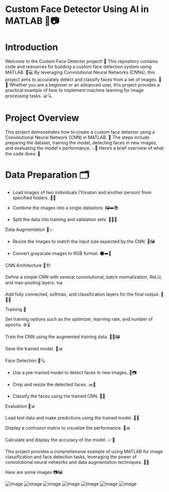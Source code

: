 # Custom Face Detector Using AI in MATLAB 🤖📷

# Introduction

Welcome to the Custom Face Detector project! 🎉 This repository contains code and resources for building a custom face detection system using MATLAB. 🧠💻 By leveraging Convolutional Neural Networks (CNNs), this project aims to accurately detect and classify faces from a set of images. 👥📸 Whether you are a beginner or an advanced user, this project provides a practical example of how to implement machine learning for image processing tasks. 📊🔍

# Project Overview

This project demonstrates how to create a custom face detector using a Convolutional Neural Network (CNN) in MATLAB. 🚀 The steps include preparing the dataset, training the model, detecting faces in new images, and evaluating the model's performance. 💡🔬 Here’s a brief overview of what the code does: 📝


# Data Preparation 🗂️

+ Load images of two individuals (Yonatan and another person) from specified folders. 🧑📁

+ Combine the images into a single datastore. 🖼️➡️📚

+ Split the data into training and validation sets. 🏋️‍♂️📝


Data Augmentation 🔄📈

+ Resize the images to match the input size expected by the CNN. 📏🖼️

+ Convert grayscale images to RGB format. 🌑➡️🌈


CNN Architecture 🧠🏗️

Define a simple CNN with several convolutional, batch normalization, ReLU, and max-pooling layers. 🌀📊

Add fully connected, softmax, and classification layers for the final output. 🔗🧮✅


Training 🎯

Set training options such as the  optimizer, learning rate, and number of epochs. ⚙️⏳

Train the CNN using the augmented training data. 🏋️‍♀️🖼️

Save the trained model. 💾📊


Face Detection 👥🔍

+ Use a pre-trained model to detect faces in new images. 🤖📷

+ Crop and resize the detected faces. ✂️📏

+ Classify the faces using the trained CNN. 🧠👥


Evaluation 🧪📊

Load test data and make predictions using the trained model. 📂🔮

Display a confusion matrix to visualize the performance. 🔄📊

Calculate and display the accuracy of the model. 📈🎯


This project provides a comprehensive example of using MATLAB for image classification and face detection tasks, leveraging the power of convolutional neural networks and data augmentation techniques. 🚀📸

Here are some images 📷🖼️


![image](https://github.com/Yonatankinfe/MathlabFaceDetector/assets/158090444/c1556bf5-4ec4-4e1c-8254-e8cb237d7c3e)
![image](https://github.com/Yonatankinfe/MathlabFaceDetector/assets/158090444/2a9d2588-8ea4-40a5-8809-5c91ef31bc0a)
![image](https://github.com/Yonatankinfe/MathlabFaceDetector/assets/158090444/27e94976-3a80-42f2-bc00-0e3f5bea75d4)
![image](https://github.com/Yonatankinfe/MathlabFaceDetector/assets/158090444/929f5377-1bbe-4a6a-a10a-263a35875f8f)
![image](https://github.com/Yonatankinfe/MathlabFaceDetector/assets/158090444/f11a6d74-7759-4697-83ec-3e9cdb1d32e5)
![image](https://github.com/Yonatankinfe/MathlabFaceDetector/assets/158090444/e1dab04b-bef5-4849-98c0-d3a3ed8b0541)
![image](https://github.com/Yonatankinfe/MathlabFaceDetector/assets/158090444/a2ad74a9-3d8f-4e9d-b443-970c051559ad)
